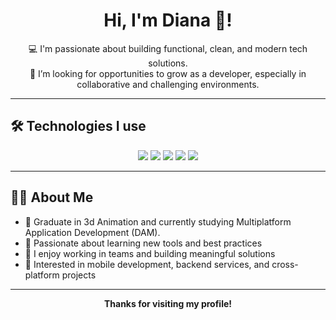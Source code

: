 <div align="center">
  <h1>Hi, I'm Diana 👋!</h1>
</div>

<div align="center">

💻 I'm passionate about building functional, clean, and modern tech solutions.  
🎯 I’m looking for opportunities to grow as a developer, especially in collaborative and challenging environments.

</div>

---

## 🛠️ Technologies I use

<p align="center">
  <img src="https://img.shields.io/badge/Java-ED8B00?style=for-the-badge&logo=java&logoColor=white" />
  <img src="https://img.shields.io/badge/Kotlin-7F52FF?style=for-the-badge&logo=kotlin&logoColor=white" />
  <img src="https://img.shields.io/badge/Dart-0175C2?style=for-the-badge&logo=dart&logoColor=white" />
  <img src="https://img.shields.io/badge/Python-3776AB?style=for-the-badge&logo=python&logoColor=white" />
  <img src="https://img.shields.io/badge/HTML-E34F26?style=for-the-badge&logo=html5&logoColor=white" />
</p>

---

## 👩‍💻 About Me

- 💼 Graduate in 3d Animation and currently studying Multiplatform Application Development (DAM).
- 🧠 Passionate about learning new tools and best practices
- 🤝 I enjoy working in teams and building meaningful solutions
- 📲 Interested in mobile development, backend services, and cross-platform projects

---

<p align="center"><strong>Thanks for visiting my profile!</strong></p>


